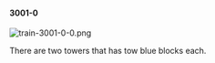 #### 3001-0
![train-3001-0-0.png](https://github.com/lil-lab/nlvr/raw/master/nlvr/train/images/65/train-3001-0-0.png "train-3001-0-0.png")

There are two towers that has tow blue blocks each.